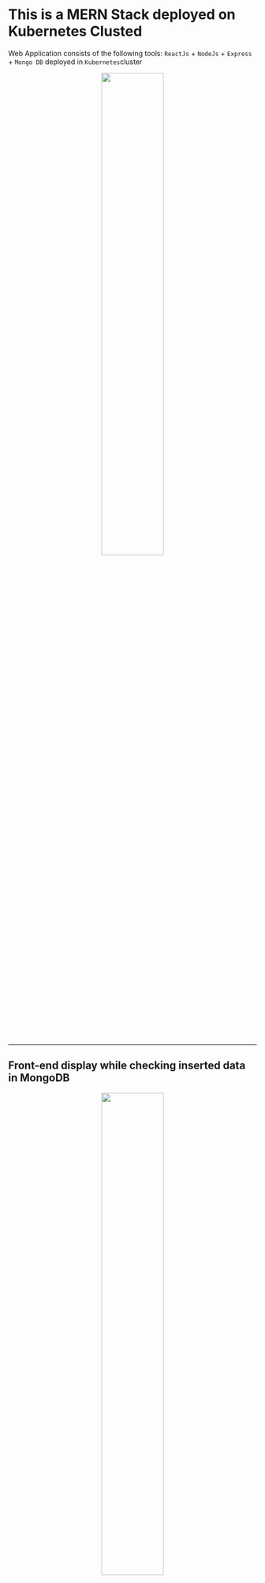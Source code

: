 # This is a MERN Stack deployed on Kubernetes Clusted

Web Application consists of the following tools: `ReactJs` + `NodeJs` + `Express` + `Mongo DB` deployed in `Kubernetes`cluster

<p align="center">
  <img width="50%" height="50%" src="https://github.com/famasboy888/MERN_Kubernetes/assets/23441168/86f7a561-85c5-4e03-abdb-430126747c14">
</p>

<hr>

## Front-end display while checking inserted data in MongoDB

<p align="center">
   <img width="50%" height="50%" src="https://github.com/famasboy888/MERN_Kubernetes/assets/23441168/6790da66-19e4-438c-a63b-bd92ef19de0c">
</p>

## Debugging Pods

`kubectl run curl --image=curlimages/curl -i --tty -- sh`

or go inside the shell

`kubectl exec <pod-name> -i --tty -- sh`
